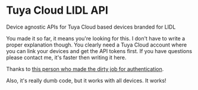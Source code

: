 # Tuya Cloud LIDL API
 Device agnostic APIs for Tuya Cloud based devices branded for LIDL

You made it so far, it means you're looking for this. I don't have to write a proper explanation though. You clearly need a Tuya Cloud account where you can link your devices and get the API tokens first.
If you have questions please contact me, it's faster then writing it here.

Thanks to [this person who made the dirty job for authentication](https://github.com/TuyaAPI/cloud).

Also, it's really dumb code, but it works with all devices. It works!
